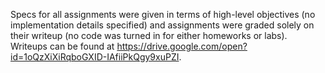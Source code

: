
Specs for all assignments were given in terms of high-level objectives (no implementation details specified) and assignments were graded solely on their writeup (no code was turned in for either homeworks or labs). Writeups can be found at https://drive.google.com/open?id=1oQzXiXiRqboGXID-IAfiiPkQgy9xuPZI.
